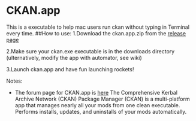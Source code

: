# CKAN.app
This is a executable to help mac users run ckan without typing in Terminal every time.
##How to use:
1.Download the ckan.app.zip from the [release page](https://github.com/Maxzhao1999/CKAN.app/releases)  

2.Make sure your ckan.exe executable is in the downloads directory (ulternatively, modify the app with automator, see wiki) 

3.Launch ckan.app and have fun launching rockets!


Notes:
- The forum page for CKAN.app is [here](http://forum.kerbalspaceprogram.com/index.php?/topic/154888-macckanapp/)
The Comprehensive Kerbal Archive Network (CKAN) Package Manager (CKAN) is a multi-platform app that manages nearly all your mods from one clean executable. Performs installs, updates, and uninstalls of your mods automatically.

